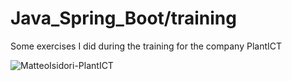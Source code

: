 # Java_Spring_Boot/training
Some exercises I did during the training for the company PlantICT


![MatteoIsidori-PlantICT](https://github.com/misidori/Java_training/assets/123883959/c6591cff-4196-453a-8eaf-a8e7f336487c)
